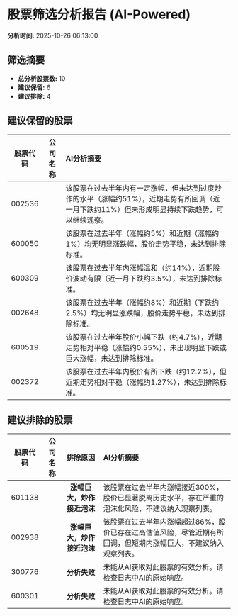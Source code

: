 # 股票筛选分析报告 (AI-Powered)

**分析时间:** 2025-10-26 06:13:00

## 筛选摘要

- **总分析股票数:** 10
- **建议保留:** 6
- **建议排除:** 4

## 建议保留的股票

| 股票代码 | 公司名称 | AI分析摘要 |
|:---:|:---:|:---|
| 002536 |  | 该股票在过去半年内有一定涨幅，但未达到过度炒作的水平（涨幅约51%），近期走势有所回调（近一月下跌约11%）但未形成明显持续下跌趋势，可以继续观察。 |
| 600050 |  | 该股票在过去半年（涨幅约5%）和近期（涨幅约1%）均无明显涨跌幅，股价走势平稳，未达到排除标准。 |
| 600309 |  | 该股票在过去半年内涨幅温和（约14%），近期股价波动有限（近一月下跌约3.5%），未达到排除标准。 |
| 002648 |  | 该股票在过去半年（涨幅约8%）和近期（下跌约2.5%）均无明显涨跌幅，股价走势平稳，未达到排除标准。 |
| 600519 |  | 该股票在过去半年股价小幅下跌（约4.7%），近期走势相对平稳（涨幅约0.55%），未出现明显下跌或巨大涨幅，未达到排除标准。 |
| 002372 |  | 该股票在过去半年内股价有所下跌（约12.2%），但近期走势相对平稳（涨幅约1.27%），未达到排除标准。 |

## 建议排除的股票

| 股票代码 | 公司名称 | 排除原因 | AI分析摘要 |
|:---:|:---:|:---:|:---|
| 601138 |  | **涨幅巨大，炒作接近泡沫** | 该股票在过去半年内涨幅接近300%，股价已显著脱离历史水平，存在严重的泡沫化风险，不建议纳入观察列表。 |
| 002938 |  | **涨幅巨大，炒作接近泡沫** | 该股票在过去半年内涨幅超过86%，股价已存在过高估值风险，尽管近期有所回调，但短期内涨幅巨大，不建议纳入观察列表。 |
| 300776 |  | **分析失败** | 未能从AI获取对此股票的有效分析。请检查日志中AI的原始响应。 |
| 600301 |  | **分析失败** | 未能从AI获取对此股票的有效分析。请检查日志中AI的原始响应。 |
